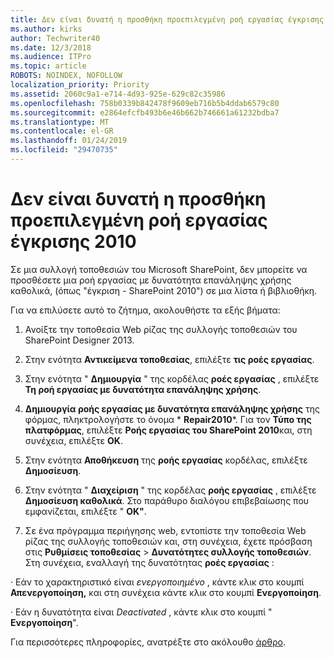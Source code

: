 ```yaml
---
title: Δεν είναι δυνατή η προσθήκη προεπιλεγμένη ροή εργασίας έγκρισης 2010
ms.author: kirks
author: Techwriter40
ms.date: 12/3/2018
ms.audience: ITPro
ms.topic: article
ROBOTS: NOINDEX, NOFOLLOW
localization_priority: Priority
ms.assetid: 2060c9a1-e714-4d93-925e-629c82c35986
ms.openlocfilehash: 758b0339b842478f9609eb716b5b4ddab6579c80
ms.sourcegitcommit: e2864efcfb493b6e46b662b746661a61232bdba7
ms.translationtype: MT
ms.contentlocale: el-GR
ms.lasthandoff: 01/24/2019
ms.locfileid: "29470735"
---
```

# <a name="cant-add-default-2010-approval-workflow"></a>Δεν είναι δυνατή η προσθήκη προεπιλεγμένη ροή εργασίας έγκρισης 2010

Σε μια συλλογή τοποθεσιών του Microsoft SharePoint, δεν μπορείτε να προσθέσετε μια ροή εργασίας με δυνατότητα επανάληψης χρήσης καθολικά, (όπως "έγκριση - SharePoint 2010") σε μια λίστα ή βιβλιοθήκη.
  
Για να επιλύσετε αυτό το ζήτημα, ακολουθήστε τα εξής βήματα: 
  
1. Ανοίξτε την τοποθεσία Web ρίζας της συλλογής τοποθεσιών του SharePoint Designer 2013.
  
2. Στην ενότητα **Αντικείμενα τοποθεσίας**, επιλέξτε **τις ροές εργασίας**. 
  
3. Στην ενότητα " **Δημιουργία** " της κορδέλας **ροές εργασίας** , επιλέξτε **Τη ροή εργασίας με δυνατότητα επανάληψης χρήσης**. 
  
4. **Δημιουργία ροής εργασίας με δυνατότητα επανάληψης χρήσης** της φόρμας, πληκτρολογήστε το όνομα * **Repair2010***. Για τον **Τύπο της πλατφόρμας**, επιλέξτε **Ροής εργασίας του SharePoint 2010**και, στη συνέχεια, επιλέξτε **OK**. 
  
5. Στην ενότητα **Αποθήκευση** της **ροής εργασίας** κορδέλας, επιλέξτε **Δημοσίευση**. 
  
6. Στην ενότητα " **Διαχείριση** " της κορδέλας **ροής εργασίας** , επιλέξτε **Δημοσίευση καθολικά**. Στο παράθυρο διαλόγου επιβεβαίωσης που εμφανίζεται, επιλέξτε " **ΟΚ"**. 
  
7. Σε ένα πρόγραμμα περιήγησης web, εντοπίστε την τοποθεσία Web ρίζας της συλλογής τοποθεσιών και, στη συνέχεια, έχετε πρόσβαση στις **Ρυθμίσεις τοποθεσίας** \> **Δυνατότητες συλλογής τοποθεσιών**. Στη συνέχεια, εναλλαγή της δυνατότητας **ροές εργασίας** : 
  
· Εάν το χαρακτηριστικό είναι *ενεργοποιημένο* , κάντε κλικ στο κουμπί **Απενεργοποίηση,** και στη συνέχεια κάντε κλικ στο κουμπί **Ενεργοποίηση**. 
  
· Εάν η δυνατότητα είναι *Deactivated* , κάντε κλικ στο κουμπί " **Ενεργοποίηση**". 
  
Για περισσότερες πληροφορίες, ανατρέξτε στο ακόλουθο [άρθρο](https://go.microsoft.com/fwlink/?linkid=2047770&amp;clcid=0x409).
  


